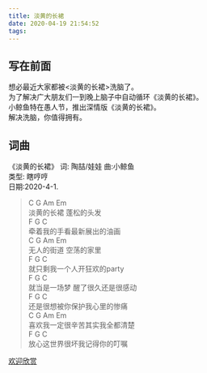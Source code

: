 ```yaml
---
title: 淡黄的长裙
date: 2020-04-19 21:54:52
tags:
---
```

## 写在前面  
想必最近大家都被<淡黄的长裙>洗脑了。  
为了解决广大朋友们一到晚上脑子中自动循环《淡黄的长裙》。  
小鲸鱼特在愚人节，推出深情版《淡黄的长裙》。  
解决洗脑，你值得拥有。
<!---more--->  
## 词曲  
《淡黄的长裙》
词: 陶喆/娃娃
曲:小鲸鱼  
类型: 瞎哼哼  
日期:2020-4-1.  
> C G Am Em  
> 淡黄的长裙 蓬松的头发  
F G C   
> 牵着我的手看最新展出的油画  
C G Am Em  
> 无人的街道 空荡的家里  
F G C    
> 就只剩我一个人开狂欢的party   
F G C   
> 就当是一场梦 醒了很久还是很感动   
F G C   
> 还是很想被你保护我心里的惨痛  
 C G Am Em  
> 喜欢我一定很辛苦其实我全都清楚   
F G C   
> 放心这世界很坏我记得你的叮嘱   


[欢迎欣赏](https://weibo.com/tv/v/IBiz5bJ2w?fid=1034:4488894796988428)
